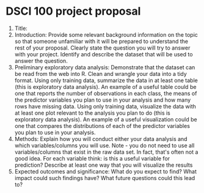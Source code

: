 # DSCI 100 project proposal
1. Title:
2. Introduction:
Provide some relevant background information on the topic so that someone unfamiliar with it will be prepared to understand the rest of your proposal. Clearly state the question you will try to answer with your project. Identify and describe the dataset that will be used to answer the question.
3. Preliminary exploratory data analysis:
Demonstrate that the dataset can be read from the web into R. Clean and wrangle your data into a tidy format. Using only training data, summarize the data in at least one table (this is exploratory data analysis). An example of a useful table could be one that reports the number of observations in each class, the means of the predictor variables you plan to use in your analysis and how many rows have missing data. Using only training data, visualize the data with at least one plot relevant to the analysis you plan to do (this is exploratory data analysis). An example of a useful visualization could be one that compares the distributions of each of the predictor variables you plan to use in your analysis.
4. Methods:
Explain how you will conduct either your data analysis and which variables/columns you will use. Note - you do not need to use all variables/columns that exist in the raw data set. In fact, that's often not a good idea. For each variable think: is this a useful variable for prediction? Describe at least one way that you will visualize the results
5. Expected outcomes and significance:
What do you expect to find? What impact could such findings have? What future questions could this lead to?
